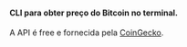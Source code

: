 <h4>CLI para obter preço do Bitcoin no terminal.</h4>

<p>A API é free e fornecida pela <a href="https://www.coingecko.com/">CoinGecko</a>.</p>
